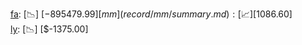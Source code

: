 [fa](record/fa/summary.md): [📉] [$-895479.99]  
[mm](record/mm/summary.md): [📈] [$1086.60]  
[ly](record/ly/summary.md): [📉] [$-1375.00]  
